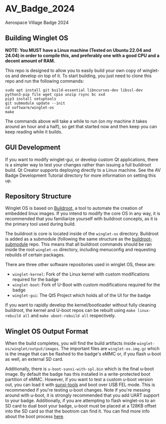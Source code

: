 # AV_Badge_2024
Aerospace Village Badge 2024

## Building Winglet OS

**NOTE: You MUST have a Linux machine (Tested on Ubuntu 22.04 and 24.04) in order to compile this, and preferably one with a good CPU and a decent amount of RAM.**

This repo is designed to allow you to easily build your own copy of winglet-os and develop on top of it. To start building, you just need to clone this repo and run the following commands:

	sudo apt install git build-essential libncurses-dev libssl-dev python3-pip file wget cpio unzip rsync bc xxd
	pip3 install setuptools
	git submodule update --init
	cd software/winglet-os
	make

The commands above will take a while to run (on my machine it takes around an hour and a half), so get that started now and then keep you can keep reading while it builds.

## GUI Development

If you want to modify winglet-gui, or develop custom Qt applications, there is a simpler way to test your changes rather than issuing a full buildroot build. Qt Creator supports deploying directly
to a Linux machine. See the AV Badge Development Tutorial directory for more information on setting this up.

## Repository Structure

Winglet OS is based on [Buildroot](https://www.buildroot.org/), a tool to automate the creation of embedded linux images. If you intend to modify the core OS in any way, it is recommended
that you familiarize yourself with buildroot concepts, as it is the primary tool used during build.

The buildroot is core is located inside of the `winglet-os` directory. Buildroot is added as a submodule (following the same structure as the [buildroot-submodule](https://github.com/Openwide-Ingenierie/buildroot-submodule)
repo. This means that all buildroot commands should be ran inside the root `winglet-os` directory, including menuconfig and requesting rebuilds of certain packages.

There are three other software repositories used in winglet OS, these are:
 * `winglet-kernel`: Fork of the Linux kernel with custom modifications required for the badge
 * `winglet-boot`: Fork of U-Boot with custom modifications required for the badge
 * `winglet-gui`: The Qt5 Project which holds all of the UI for the badge

If you want to rapidly develop the kernel/bootloader without fully cleaning buildroot, the kernel and U-boot repos can be rebuilt using `make linux-rebuild all` and `make uboot-rebuild all` respectively.

## Winglet OS Output Format

When the build completes, you will find the build artifacts inside `winglet-os/winglet/output/images`. The important files are `winglet-os.img.gz` which is the image that can be flashed to the badge's
eMMC or, if you flash u-boot as well, an external SD card.

Additionally, there is `u-boot-sunxi-with-spl.bin` which is the final u-boot image. By default the badge has this installed in a write-protected boot partition of eMMC. However, if you want to test
a custom u-boot version out, you can load it with [sunxi-tools](https://github.com/linux-sunxi/sunxi-tools) and boot over USB FEL mode. This is recommended if you're testing u-boot changes.
Note if you're messing around with u-boot, it is strongly recommended that you add UART support to your badge. Additionally, if you are attempting to flash winglet-os to an SD card to dual boot
your badge, u-boot must be placed at a 128KB offset into the SD card so that the bootrom can find it. You can find more info about the boot process [here](https://doc.funkey-project.com/developer_guide/software_reference/boot_process/boot_rom/).

